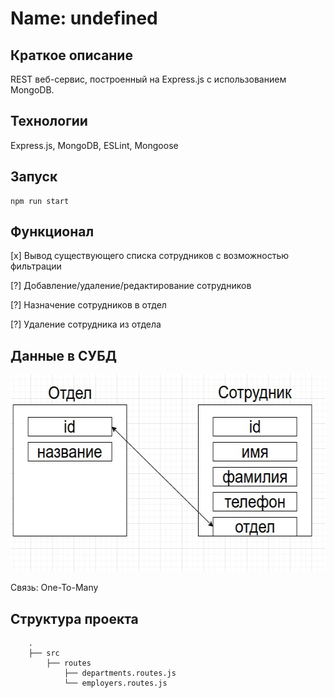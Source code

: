 # Name: undefined

## Краткое описание
REST веб-сервис, построенный на Express.js с использованием MongoDB.

## Технологии
Express.js, MongoDB, ESLint, Mongoose

## Запуск
```
npm run start
```

## Функционал
[x] Вывод существующего списка сотрудников с возможностью фильтрации

[?] Добавление/удаление/редактирование сотрудников

[?] Назначение сотрудников в отдел

[?] Удаление сотрудника из отдела

## Данные в СУБД
<img src=".github/data_modelling.png" height="315" width="583" alt="data modelling">

Связь: One-To-Many

## Структура проекта
```
    .
    ├── src
        ├── routes
            ├── departments.routes.js
            └── employers.routes.js
```
